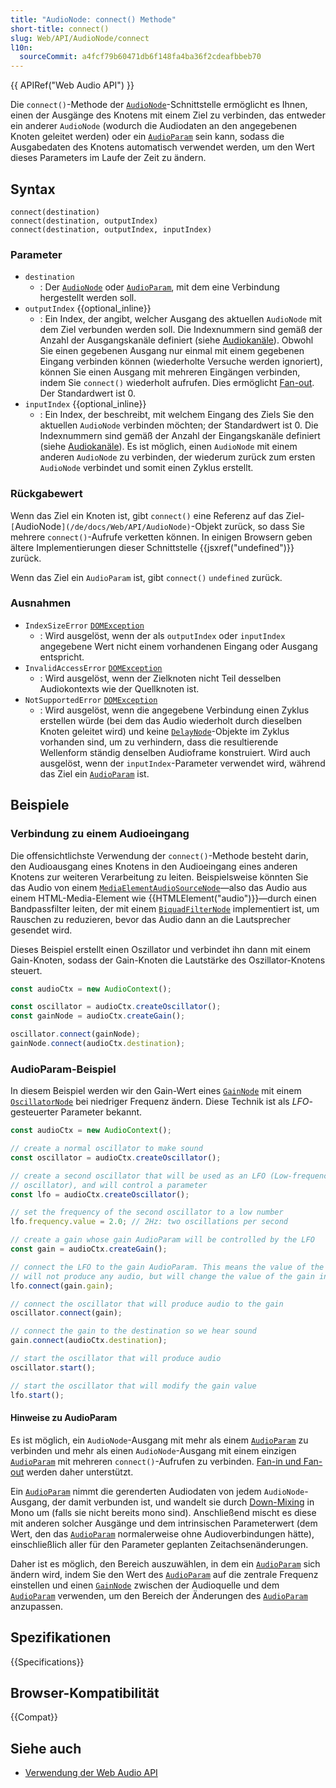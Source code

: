 ```yaml
---
title: "AudioNode: connect() Methode"
short-title: connect()
slug: Web/API/AudioNode/connect
l10n:
  sourceCommit: a4fcf79b60471db6f148fa4ba36f2cdeafbbeb70
---
```


{{ APIRef("Web Audio API") }}

Die `connect()`-Methode der [`AudioNode`](/de/docs/Web/API/AudioNode)-Schnittstelle ermöglicht es Ihnen, einen der Ausgänge des Knotens mit einem Ziel zu verbinden, das entweder ein anderer `AudioNode` (wodurch die Audiodaten an den angegebenen Knoten geleitet werden) oder ein [`AudioParam`](/de/docs/Web/API/AudioParam) sein kann, sodass die Ausgabedaten des Knotens automatisch verwendet werden, um den Wert dieses Parameters im Laufe der Zeit zu ändern.

## Syntax

```js-nolint
connect(destination)
connect(destination, outputIndex)
connect(destination, outputIndex, inputIndex)
```

### Parameter

- `destination`
  - : Der [`AudioNode`](/de/docs/Web/API/AudioNode) oder [`AudioParam`](/de/docs/Web/API/AudioParam), mit dem eine Verbindung hergestellt werden soll.
- `outputIndex` {{optional_inline}}
  - : Ein Index, der angibt, welcher Ausgang des aktuellen `AudioNode` mit dem Ziel verbunden werden soll. Die Indexnummern sind gemäß der Anzahl der Ausgangskanäle definiert (siehe [Audiokanäle](/de/docs/Web/API/Web_Audio_API/Basic_concepts_behind_Web_Audio_API#audio_channels)). Obwohl Sie einen gegebenen Ausgang nur einmal mit einem gegebenen Eingang verbinden können (wiederholte Versuche werden ignoriert), können Sie einen Ausgang mit mehreren Eingängen verbinden, indem Sie `connect()` wiederholt aufrufen. Dies ermöglicht [Fan-out](/de/docs/Web/API/Web_Audio_API/Basic_concepts_behind_Web_Audio_API#fan-in_and_fan-out). Der Standardwert ist 0.
- `inputIndex` {{optional_inline}}
  - : Ein Index, der beschreibt, mit welchem Eingang des Ziels Sie den aktuellen `AudioNode` verbinden möchten; der Standardwert ist 0. Die Indexnummern sind gemäß der Anzahl der Eingangskanäle definiert (siehe [Audiokanäle](/de/docs/Web/API/Web_Audio_API/Basic_concepts_behind_Web_Audio_API#audio_channels)). Es ist möglich, einen `AudioNode` mit einem anderen `AudioNode` zu verbinden, der wiederum zurück zum ersten `AudioNode` verbindet und somit einen Zyklus erstellt.

### Rückgabewert

Wenn das Ziel ein Knoten ist, gibt `connect()` eine Referenz auf das Ziel-`[`AudioNode`](/de/docs/Web/API/AudioNode)`-Objekt zurück, so dass Sie mehrere `connect()`-Aufrufe verketten können. In einigen Browsern geben ältere Implementierungen dieser Schnittstelle {{jsxref("undefined")}} zurück.

Wenn das Ziel ein `AudioParam` ist, gibt `connect()` `undefined` zurück.

### Ausnahmen

- `IndexSizeError` [`DOMException`](/de/docs/Web/API/DOMException)
  - : Wird ausgelöst, wenn der als `outputIndex` oder `inputIndex` angegebene Wert nicht einem vorhandenen Eingang oder Ausgang entspricht.
- `InvalidAccessError` [`DOMException`](/de/docs/Web/API/DOMException)
  - : Wird ausgelöst, wenn der Zielknoten nicht Teil desselben Audiokontexts wie der Quellknoten ist.
- `NotSupportedError` [`DOMException`](/de/docs/Web/API/DOMException)
  - : Wird ausgelöst, wenn die angegebene Verbindung einen Zyklus erstellen würde (bei dem das Audio wiederholt durch dieselben Knoten geleitet wird) und keine [`DelayNode`](/de/docs/Web/API/DelayNode)-Objekte im Zyklus vorhanden sind, um zu verhindern, dass die resultierende Wellenform ständig denselben Audioframe konstruiert. Wird auch ausgelöst, wenn der `inputIndex`-Parameter verwendet wird, während das Ziel ein [`AudioParam`](/de/docs/Web/API/AudioParam) ist.

## Beispiele

### Verbindung zu einem Audioeingang

Die offensichtlichste Verwendung der `connect()`-Methode besteht darin, den Audioausgang eines Knotens in den Audioeingang eines anderen Knotens zur weiteren Verarbeitung zu leiten. Beispielsweise könnten Sie das Audio von einem [`MediaElementAudioSourceNode`](/de/docs/Web/API/MediaElementAudioSourceNode)—also das Audio aus einem HTML-Media-Element wie {{HTMLElement("audio")}}—durch einen Bandpassfilter leiten, der mit einem [`BiquadFilterNode`](/de/docs/Web/API/BiquadFilterNode) implementiert ist, um Rauschen zu reduzieren, bevor das Audio dann an die Lautsprecher gesendet wird.

Dieses Beispiel erstellt einen Oszillator und verbindet ihn dann mit einem Gain-Knoten, sodass der Gain-Knoten die Lautstärke des Oszillator-Knotens steuert.

```js
const audioCtx = new AudioContext();

const oscillator = audioCtx.createOscillator();
const gainNode = audioCtx.createGain();

oscillator.connect(gainNode);
gainNode.connect(audioCtx.destination);
```

### AudioParam-Beispiel

In diesem Beispiel werden wir den Gain-Wert eines [`GainNode`](/de/docs/Web/API/GainNode) mit einem [`OscillatorNode`](/de/docs/Web/API/OscillatorNode) bei niedriger Frequenz ändern. Diese Technik ist als _LFO_-gesteuerter Parameter bekannt.

```js
const audioCtx = new AudioContext();

// create a normal oscillator to make sound
const oscillator = audioCtx.createOscillator();

// create a second oscillator that will be used as an LFO (Low-frequency
// oscillator), and will control a parameter
const lfo = audioCtx.createOscillator();

// set the frequency of the second oscillator to a low number
lfo.frequency.value = 2.0; // 2Hz: two oscillations per second

// create a gain whose gain AudioParam will be controlled by the LFO
const gain = audioCtx.createGain();

// connect the LFO to the gain AudioParam. This means the value of the LFO
// will not produce any audio, but will change the value of the gain instead
lfo.connect(gain.gain);

// connect the oscillator that will produce audio to the gain
oscillator.connect(gain);

// connect the gain to the destination so we hear sound
gain.connect(audioCtx.destination);

// start the oscillator that will produce audio
oscillator.start();

// start the oscillator that will modify the gain value
lfo.start();
```

#### Hinweise zu AudioParam

Es ist möglich, ein `AudioNode`-Ausgang mit mehr als einem [`AudioParam`](/de/docs/Web/API/AudioParam) zu verbinden und mehr als einen `AudioNode`-Ausgang mit einem einzigen [`AudioParam`](/de/docs/Web/API/AudioParam) mit mehreren `connect()`-Aufrufen zu verbinden. [Fan-in und Fan-out](/de/docs/Web/API/Web_Audio_API/Basic_concepts_behind_Web_Audio_API#fan-in_and_fan-out) werden daher unterstützt.

Ein [`AudioParam`](/de/docs/Web/API/AudioParam) nimmt die gerenderten Audiodaten von jedem `AudioNode`-Ausgang, der damit verbunden ist, und wandelt sie durch [Down-Mixing](/de/docs/Web/API/Web_Audio_API/Basic_concepts_behind_Web_Audio_API#up-mixing_and_down-mixing) in Mono um (falls sie nicht bereits mono sind). Anschließend mischt es diese mit anderen solcher Ausgänge und dem intrinsischen Parameterwert (dem Wert, den das [`AudioParam`](/de/docs/Web/API/AudioParam) normalerweise ohne Audioverbindungen hätte), einschließlich aller für den Parameter geplanten Zeitachsenänderungen.

Daher ist es möglich, den Bereich auszuwählen, in dem ein [`AudioParam`](/de/docs/Web/API/AudioParam) sich ändern wird, indem Sie den Wert des [`AudioParam`](/de/docs/Web/API/AudioParam) auf die zentrale Frequenz einstellen und einen [`GainNode`](/de/docs/Web/API/GainNode) zwischen der Audioquelle und dem [`AudioParam`](/de/docs/Web/API/AudioParam) verwenden, um den Bereich der Änderungen des [`AudioParam`](/de/docs/Web/API/AudioParam) anzupassen.

## Spezifikationen

{{Specifications}}

## Browser-Kompatibilität

{{Compat}}

## Siehe auch

- [Verwendung der Web Audio API](/de/docs/Web/API/Web_Audio_API/Using_Web_Audio_API)
